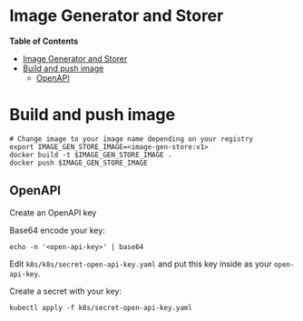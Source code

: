 # Image Generator and Storer

**Table of Contents**
- [Image Generator and Storer](#image-generator-and-storer)
- [Build and push image](#build-and-push-image)
  - [OpenAPI](#openapi)


# Build and push image
```console
# Change image to your image name depending on your registry
export IMAGE_GEN_STORE_IMAGE=<image-gen-store:v1>
docker build -t $IMAGE_GEN_STORE_IMAGE .
docker push $IMAGE_GEN_STORE_IMAGE
```

## OpenAPI
Create an OpenAPI key

Base64 encode your key:
```console
echo -n '<open-api-key>' | base64
```

Edit `k8s/k8s/secret-open-api-key.yaml` and put this key inside as your `open-api-key`.

Create a secret with your key:
```console
kubectl apply -f k8s/secret-open-api-key.yaml
```